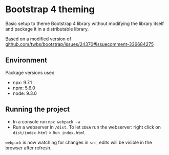 # Bootstrap 4 theming


Basic setup to theme Bootstrap 4 library without modifying the library itself and package it in a distributable library.

Based on a modified version of [github.com/twbs/bootstrap/issues/24370#issuecomment-336684275](https://github.com/twbs/bootstrap/issues/24370#issuecomment-336684275)

## Environment

Package versions used

* npx: 9.7.1
* npm: 5.6.0
* node: 9.3.0

## Running the project

* In a console run `npx webpack -w`
* Run a webserver in `/dist`. To let `IDEA` run the webserver: right click on `dist/index.html` > `Run index.html` 

`webpack` is now watching for changes in `src`, edits will be visible in the browser after refresh.